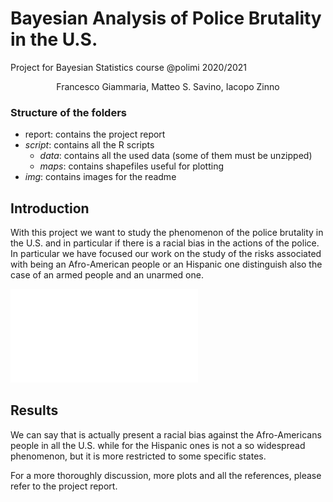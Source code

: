 # Bayesian Analysis of Police Brutality in the U.S.
Project for Bayesian Statistics course @polimi 2020/2021
<p align="center">Francesco Giammaria, Matteo S. Savino, Iacopo Zinno</p>

### Structure of the folders
* report: contains the project report
* *script*: contains all the R scripts
  * *data*: contains all the used data (some of them must be unzipped)
  * *maps*: contains shapefiles useful for plotting
* *img*: contains images for the readme

## Introduction
With this project we want to study the phenomenon of the police brutality in the U.S. and in particular if there is a racial bias in the actions of the police. 
In particular we have focused our work on the study of the risks associated with being an Afro-American people or an Hispanic one distinguish also the case of an armed people and an unarmed one.

![data](img/USA_LAKERS.pdf)

## Results
We can say that is actually present a racial bias against the Afro-Americans people in all the U.S. while for the Hispanic ones is not a so widespread phenomenon, but it is more restricted to some specific states. 




For a more thoroughly discussion, more plots and all the references, please refer to the project report.
